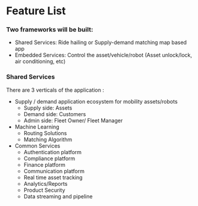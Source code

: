 # Feature List

### Two frameworks will be built:  
- Shared Services: Ride hailing or Supply-demand matching map based app
- Embedded Services: Control the asset/vehicle/robot (Asset unlock/lock, air conditioning, etc)

### Shared Services

There are 3 verticals of the application :

- Supply / demand application ecosystem for mobility assets/robots 
  - Supply side: Assets
  - Demand side: Customers
  - Admin side: Fleet Owner/ Fleet Manager
- Machine Learning 
  - Routing Solutions
  - Matching Algorithm 
- Common Services
  - Authentication platform
  - Compliance platform
  - Finance platform
  - Communication platform
  - Real time asset tracking
  - Analytics/Reports
  - Product Security
  - Data streaming and pipeline
